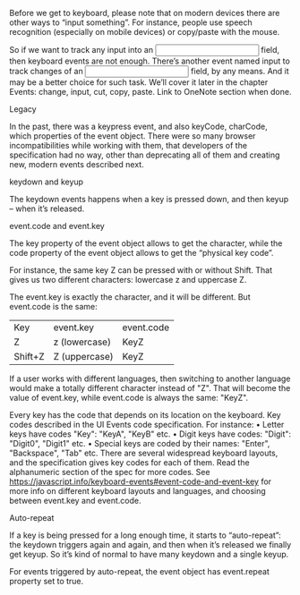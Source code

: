 Before we get to keyboard, please note that on modern devices there are other ways to “input something”. For instance, people use speech recognition (especially on mobile devices) or copy/paste with the mouse.

So if we want to track any input into an <input> field, then keyboard events are not enough. There’s another event named input to track changes of an <input> field, by any means. And it may be a better choice for such task. We’ll cover it later in the chapter Events: change, input, cut, copy, paste. Link to OneNote section when done.

Legacy

In the past, there was a keypress event, and also keyCode, charCode, which properties of the event object.
There were so many browser incompatibilities while working with them, that developers of the specification had no way, other than deprecating all of them and creating new, modern events described next.

keydown and keyup

The keydown events happens when a key is pressed down, and then keyup – when it’s released.

event.code and event.key

The key property of the event object allows to get the character, while the code property of the event object allows to get the “physical key code”.

For instance, the same key Z can be pressed with or without Shift. That gives us two different characters: lowercase z and uppercase Z.

The event.key is exactly the character, and it will be different. But event.code is the same:

|         |               |            |
| ------- | ------------- | ---------- |
| Key     | event.key     | event.code |
| Z       | z (lowercase) | KeyZ       |
| Shift+Z | Z (uppercase) | KeyZ       |

If a user works with different languages, then switching to another language would make a totally different character instead of "Z". That will become the value of event.key, while event.code is always the same: "KeyZ".

Every key has the code that depends on its location on the keyboard. Key codes described in the UI Events code specification.
For instance:
	• Letter keys have codes "Key<letter>": "KeyA", "KeyB" etc.
	• Digit keys have codes: "Digit<number>": "Digit0", "Digit1" etc.
	• Special keys are coded by their names: "Enter", "Backspace", "Tab" etc.
There are several widespread keyboard layouts, and the specification gives key codes for each of them.
Read the alphanumeric section of the spec for more codes.
See https://javascript.info/keyboard-events#event-code-and-event-key for more info on different keyboard layouts and languages, and choosing between event.key and event.code.


Auto-repeat

If a key is being pressed for a long enough time, it starts to “auto-repeat”: the keydown triggers again and again, and then when it’s released we finally get keyup. So it’s kind of normal to have many keydown and a single keyup.

For events triggered by auto-repeat, the event object has event.repeat property set to true.







